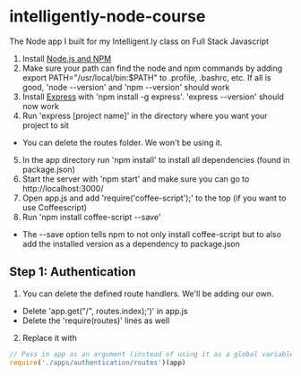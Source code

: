 intelligently-node-course
=========================

The Node app I built for my Intelligent.ly class on Full Stack Javascript

1. Install [Node.js and NPM](http://nodejs.org/)
2. Make sure your path can find the node and npm commands by adding export PATH="/usr/local/bin:$PATH" to .profile, .bashrc, etc. If all is good, 'node --version' and 'npm --version' should work
3. Install [Express](http://expressjs.com/) with 'npm install -g express'. 'express --version' should now work
4. Run 'express [project name]' in the directory where you want your project to sit
  * You can delete the routes folder. We won't be using it.
5. In the app directory run 'npm install' to install all dependencies (found in package.json)
6. Start the server with 'npm start' and make sure you can go to http://localhost:3000/
7. Open app.js and add 'require('coffee-script');' to the top (if you want to use Coffeescript)
8. Run 'npm install coffee-script --save'
  * The --save option tells npm to not only install coffee-script but to also add the installed version as a dependency to package.json

## Step 1: Authentication
1. You can delete the defined route handlers. We'll be adding our own.
  * Delete 'app.get("/", routes.index);')' in app.js
  * Delete the 'require(routes)' lines as well
2. Replace it with
```javascript
// Pass in app as an argument (instead of using it as a global variable)
require('./apps/authentication/routes')(app)
```

